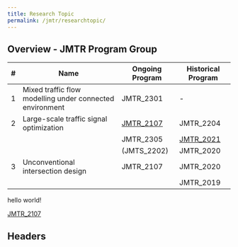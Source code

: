 ```yaml
---
title: Research Topic
permalink: /jmtr/researchtopic/
---
```


<style>
.intro{
font-family:times;
font-size:21px;
}
</style>

## Overview - JMTR Program Group
<table class="table table-striped table-hover ">
  <thead>
    <tr>
      <th>#</th>
      <th>Name</th>
      <th>Ongoing Program</th>
      <th>Historical Program</th>
    </tr>
  </thead>
  <tbody>
    <tr class="success">
      <td>1</td>
      <td>Mixed traffic flow modelling under connected environment</td>
      <td>JMTR_2301</td>
      <td>-</td>
    </tr>
    <tr class="info">
      <td>2</td>
      <td>Large-scale traffic signal optimization</td>
      <td><a href="#JMTR_2107">JMTR_2107</a></td>
      <td>JMTR_2204</td>
    </tr>
    <tr class="info">
      <td> </td>
      <td> </td>
      <td>JMTR_2305</td>
      <td><a href="https://yunqing-jia.github.io/Jerland/jmtr/thesis/#JMTR_2021">JMTR_2021</a></td>
    </tr>
    <tr class="info">
      <td> </td>
      <td> </td>
      <td>(JMTS_2202)</td>
      <td>JMTR_2020</td>
    </tr>
    <tr class="success">
      <td>3</td>
      <td>Unconventional intersection design</td>
      <td>JMTR_2107</td>
      <td>JMTR_2020</td>
    </tr>
    <tr class="success">
      <td> </td>
      <td> </td>
      <td> </td>
      <td>JMTR_2019</td>
    </tr>
  </tbody>
</table>
hello world!

[JMTR_2107](#JMTR_2107)
<a name="JMTR_2107"/><a name="JMTR_2020"/>
## Headers